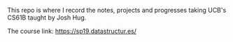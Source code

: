 This repo is where I record the notes, projects and progresses taking UCB's CS61B taught by Josh Hug. 

The course link: https://sp19.datastructur.es/